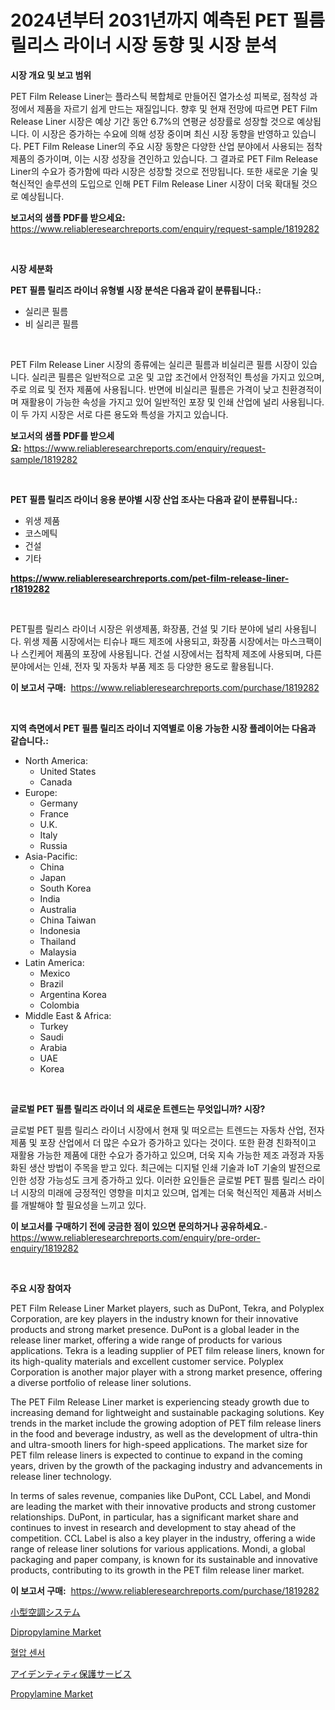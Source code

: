 <p><h1>2024년부터 2031년까지 예측된 PET 필름 릴리스 라이너 시장 동향 및 시장 분석</h1></p><p><strong>시장 개요 및 보고 범위</strong></p>
<p><p>PET Film Release Liner는 플라스틱 복합체로 만들어진 열가소성 피복로, 점착성 과정에서 제품을 자르기 쉽게 만드는 재질입니다. 향후 및 현재 전망에 따르면 PET Film Release Liner 시장은 예상 기간 동안 6.7%의 연평균 성장률로 성장할 것으로 예상됩니다. 이 시장은 증가하는 수요에 의해 성장 중이며 최신 시장 동향을 반영하고 있습니다. PET Film Release Liner의 주요 시장 동향은 다양한 산업 분야에서 사용되는 점착 제품의 증가이며, 이는 시장 성장을 견인하고 있습니다. 그 결과로 PET Film Release Liner의 수요가 증가함에 따라 시장은 성장할 것으로 전망됩니다. 또한 새로운 기술 및 혁신적인 솔루션의 도입으로 인해 PET Film Release Liner 시장이 더욱 확대될 것으로 예상됩니다.</p></p>
<p><strong>보고서의 샘플 PDF를 받으세요:</strong> <a href="https://www.reliableresearchreports.com/enquiry/request-sample/1819282">https://www.reliableresearchreports.com/enquiry/request-sample/1819282</a></p>
<p>&nbsp;</p>
<p><strong>시장 세분화</strong></p>
<p><strong>PET 필름 릴리즈 라이너 유형별 시장 분석은 다음과 같이 분류됩니다.:</strong></p>
<p><ul><li>실리콘 필름</li><li>비 실리콘 필름</li></ul></p>
<p>&nbsp;</p>
<p><p>PET Film Release Liner 시장의 종류에는 실리콘 필름과 비실리콘 필름 시장이 있습니다. 실리콘 필름은 일반적으로 고온 및 고압 조건에서 안정적인 특성을 가지고 있으며, 주로 의료 및 전자 제품에 사용됩니다. 반면에 비실리콘 필름은 가격이 낮고 친환경적이며 재활용이 가능한 속성을 가지고 있어 일반적인 포장 및 인쇄 산업에 널리 사용됩니다. 이 두 가지 시장은 서로 다른 용도와 특성을 가지고 있습니다.</p></p>
<p><strong>보고서의 샘플 PDF를 받으세요:</strong>&nbsp;<a href="https://www.reliableresearchreports.com/enquiry/request-sample/1819282">https://www.reliableresearchreports.com/enquiry/request-sample/1819282</a></p>
<p>&nbsp;</p>
<p><strong> PET 필름 릴리즈 라이너 응용 분야별 시장 산업 조사는 다음과 같이 분류됩니다.:</strong></p>
<p><ul><li>위생 제품</li><li>코스메틱</li><li>건설</li><li>기타</li></ul></p>
<p><strong><a href="https://www.reliableresearchreports.com/pet-film-release-liner-r1819282">https://www.reliableresearchreports.com/pet-film-release-liner-r1819282</a></strong></p>
<p>&nbsp;</p>
<p><p>PET필름 릴리스 라이너 시장은 위생제품, 화장품, 건설 및 기타 분야에 널리 사용됩니다. 위생 제품 시장에서는 티슈나 패드 제조에 사용되고, 화장품 시장에서는 마스크팩이나 스킨케어 제품의 포장에 사용됩니다. 건설 시장에서는 접착제 제조에 사용되며, 다른 분야에서는 인쇄, 전자 및 자동차 부품 제조 등 다양한 용도로 활용됩니다.</p></p>
<p><strong>이 보고서 구매:</strong>&nbsp; <a href="https://www.reliableresearchreports.com/purchase/1819282">https://www.reliableresearchreports.com/purchase/1819282</a></p>
<p>&nbsp;</p>
<p><strong>지역 측면에서 PET 필름 릴리즈 라이너 지역별로 이용 가능한 시장 플레이어는 다음과 같습니다.:</strong></p>
<p><ul>
    <li>
        North America:
        <ul>
            <li>United States</li>
            <li>Canada</li>
        </ul>
    </li>
    <li>
        Europe:
        <ul>
            <li>Germany</li>
            <li>France</li>
            <li>U.K.</li>
            <li>Italy</li>
            <li>Russia</li>
        </ul>
    </li>
    <li>
        Asia-Pacific:
        <ul>
            <li>China</li>
            <li>Japan</li>
            <li>South Korea</li>
            <li>India</li>
            <li>Australia</li>
            <li>China Taiwan</li>
            <li>Indonesia</li>
            <li>Thailand</li>
            <li>Malaysia</li>
        </ul>
    </li>
    <li>
        Latin America:
        <ul>
            <li>Mexico</li>
            <li>Brazil</li>
            <li>Argentina Korea</li>
            <li>Colombia</li>
        </ul>
    </li>
    <li>
        Middle East & Africa:
        <ul>
            <li>Turkey</li>
            <li>Saudi</li>
            <li>Arabia</li>
            <li>UAE</li>
            <li>Korea</li>
        </ul>
    </li>
    </ul></p>
<p>&nbsp;</p>
<p><strong>글로벌 PET 필름 릴리즈 라이너 의 새로운 트렌드는 무엇입니까? 시장?</strong></p>
<p><p>글로벌 PET 필름 릴리스 라이너 시장에서 현재 및 떠오르는 트렌드는 자동차 산업, 전자 제품 및 포장 산업에서 더 많은 수요가 증가하고 있다는 것이다. 또한 환경 친화적이고 재활용 가능한 제품에 대한 수요가 증가하고 있으며, 더욱 지속 가능한 제조 과정과 자동화된 생산 방법이 주목을 받고 있다. 최근에는 디지털 인쇄 기술과 IoT 기술의 발전으로 인한 성장 가능성도 크게 증가하고 있다. 이러한 요인들은 글로벌 PET 필름 릴리스 라이너 시장의 미래에 긍정적인 영향을 미치고 있으며, 업계는 더욱 혁신적인 제품과 서비스를 개발해야 할 필요성을 느끼고 있다.</p></p>
<p><strong>이 보고서를 구매하기 전에 궁금한 점이 있으면 문의하거나 공유하세요.</strong>- <a href="https://www.reliableresearchreports.com/enquiry/pre-order-enquiry/1819282">https://www.reliableresearchreports.com/enquiry/pre-order-enquiry/1819282</a></p>
<p>&nbsp;</p>
<p><strong>주요 시장 참여자</strong></p>
<p><p>PET Film Release Liner Market players, such as DuPont, Tekra, and Polyplex Corporation, are key players in the industry known for their innovative products and strong market presence. DuPont is a global leader in the release liner market, offering a wide range of products for various applications. Tekra is a leading supplier of PET film release liners, known for its high-quality materials and excellent customer service. Polyplex Corporation is another major player with a strong market presence, offering a diverse portfolio of release liner solutions.</p><p>The PET Film Release Liner market is experiencing steady growth due to increasing demand for lightweight and sustainable packaging solutions. Key trends in the market include the growing adoption of PET film release liners in the food and beverage industry, as well as the development of ultra-thin and ultra-smooth liners for high-speed applications. The market size for PET film release liners is expected to continue to expand in the coming years, driven by the growth of the packaging industry and advancements in release liner technology.</p><p>In terms of sales revenue, companies like DuPont, CCL Label, and Mondi are leading the market with their innovative products and strong customer relationships. DuPont, in particular, has a significant market share and continues to invest in research and development to stay ahead of the competition. CCL Label is also a key player in the industry, offering a wide range of release liner solutions for various applications. Mondi, a global packaging and paper company, is known for its sustainable and innovative products, contributing to its growth in the PET film release liner market.</p></p>
<p><strong>이 보고서 구매:</strong>&nbsp;&nbsp;<a href="https://www.reliableresearchreports.com/purchase/1819282">https://www.reliableresearchreports.com/purchase/1819282</a></p>
<p><p><a href="https://github.com/nemesis2824/Market-Research-Report-List-1/blob/main/476918332473.md">小型空調システム</a></p><p><a href="https://issuu.com/reportprime-2/docs/dipropylamine-market-size-2030.pptx">Dipropylamine Market</a></p><p><a href="https://github.com/vss5505pa7z1p/Market-Research-Report-List-1/blob/main/157253329586.md">혈압 센서</a></p><p><a href="https://github.com/pepo3k/Market-Research-Report-List-1/blob/main/806169932472.md">アイデンティティ保護サービス</a></p><p><a href="https://issuu.com/reportprime-2/docs/propylamine-market-size-2030.pptx">Propylamine Market</a></p></p>